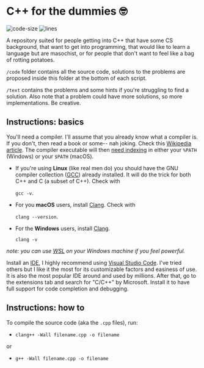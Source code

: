 # C++ for the dummies :nerd_face:

![code-size](https://img.shields.io/github/languages/code-size/MarkGotLasagna/Cpp-for-the-dummies?style=plastic) ![lines](https://img.shields.io/tokei/lines/github.com/MarkGotLasagna/Cpp-for-the-dummies?style=plastic)

A repository suited for people getting into C++ that have some CS background, that want to get into programming, that would like to learn a language but are masochist, or for people that don't want to feel like a bag of rotting potatoes.

`/code` folder contains all the source code, solutions to the problems are proposed inside this folder at the bottom of each script.

`/text` contains the problems and some hints if you're struggling to find a solution. Also note that a problem could have more solutions, so more implementations. Be creative.

## Instructions: basics
You'll need a compiler. I'll assume that you already know what a compiler is. If you don't, then read a book or some-- nah joking. Check this [Wikipedia article](https://en.wikipedia.org/wiki/Compiler). The compiler executable will then [need indexing](https://code.visualstudio.com/docs/languages/cpp#_check-if-you-have-a-compiler-installed) in either your `%PATH` (Windows) or your `$PATH` (macOS).

- If you're using **Linux** (like real men do) you should have the GNU compiler collection ([GCC](https://en.wikipedia.org/wiki/GNU_Compiler_Collection)) already installed. It will do the trick for both C++ and C (a subset of C++). Check with 

    `gcc -v`.
- For you **macOS** users, install [Clang](https://en.wikipedia.org/wiki/Clang). Check with 

    `clang --version`.

- For the **Windows** users, install [Clang](https://en.wikipedia.org/wiki/Clang).

    `clang -v`

*note: you can use [WSL](https://en.wikipedia.org/wiki/Windows_Subsystem_for_Linux) on your Windows machine if you feel powerful.*

Install an [IDE](https://en.wikipedia.org/wiki/Integrated_development_environment), I highly recommend using [Visual Studio Code](https://code.visualstudio.com/). I've tried others but I like it the most for its customizable factors and easiness of use. It is also the most popular IDE around and used by millions.
After that, go to the extensions tab and search for "C/C++" by Microsoft. Install it to have full support for code completion and debugging.

## Instructions: how to
To compile the source code (aka the `.cpp` files), run:
- `clang++ -Wall filename.cpp -o filename`

or

- `g++ -Wall filename.cpp -o filename`